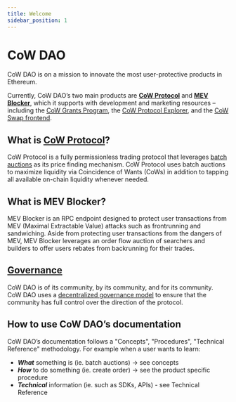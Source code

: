```yaml
---
title: Welcome
sidebar_position: 1
---
```


# CoW DAO

CoW DAO is on a mission to innovate the most user-protective products in Ethereum. 

Currently, CoW DAO’s two main products are [**CoW Protocol**](cow-protocol) and [**MEV Blocker**](https://mevblocker.io), which it supports with development and marketing resources – including the [CoW Grants Program](governance/grants), the [CoW Protocol Explorer](cow-protocol/tutorials/cow-explorer), and the [CoW Swap frontend](cow-protocol/tutorials/cow-swap).

## What is [CoW Protocol](cow-protocol)? 

CoW Protocol is a fully permissionless trading protocol that leverages [batch auctions](cow-protocol/concepts/introduction/batch-auctions) as its price finding mechanism. CoW Protocol uses batch auctions to maximize liquidity via Coincidence of Wants (CoWs) in addition to tapping all available on-chain liquidity whenever needed.

## What is MEV Blocker? 

MEV Blocker is an RPC endpoint designed to protect user transactions from MEV (Maximal Extractable Value) attacks such as frontrunning and sandwiching. Aside from protecting user transactions from the dangers of MEV, MEV Blocker leverages an order flow auction of searchers and builders to offer users rebates from backrunning for their trades.

## [Governance](governance)

CoW DAO is of its community, by its community, and for its community. CoW DAO uses a [decentralized governance model](governance) to ensure that the community has full control over the direction of the protocol.

## How to use CoW DAO’s documentation

CoW DAO’s documentation follows a "Concepts", "Procedures", "Technical Reference" methodology. For example when a user wants to learn:

- **_What_** something is (ie. batch auctions) → see concepts
- **_How_** to do something (ie. create order) → see the product specific procedure
- **_Technical_** information (ie. such as SDKs, APIs) - see Technical Reference
